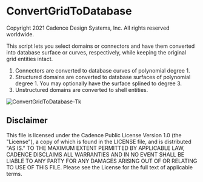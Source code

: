 ConvertGridToDatabase
==========================================
Copyright 2021 Cadence Design Systems, Inc. All rights reserved worldwide.

This script lets you select domains or connectors and have them 
converted into database surface or curves, respectively, while keeping
the original grid entities intact.

1. Connectors are converted to database curves of polynomial degree 1.
2. Structured domains are converted to database surfaces of polynomial degree 1. You may optionally have the surface splined to degree 3.
3. Unstructured domains are converted to shell entities.

![ConvertGridToDatabase-Tk](https://raw.github.com/pointwise/ConvertGridToDatabase/master/ConvertGridToDatabase-Tk.png)

Disclaimer
----------
This file is licensed under the Cadence Public License Version 1.0 (the "License"), a copy of which is found in the LICENSE file, and is distributed "AS IS." 
TO THE MAXIMUM EXTENT PERMITTED BY APPLICABLE LAW, CADENCE DISCLAIMS ALL WARRANTIES AND IN NO EVENT SHALL BE LIABLE TO ANY PARTY FOR ANY DAMAGES ARISING OUT OF OR RELATING TO USE OF THIS FILE. 
Please see the License for the full text of applicable terms.

